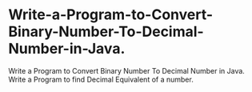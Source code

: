 # Write-a-Program-to-Convert-Binary-Number-To-Decimal-Number-in-Java.
Write a Program to Convert Binary Number To Decimal Number in Java. Write a Program to find Decimal Equivalent of a number.
